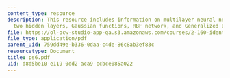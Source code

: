 ```yaml
---
content_type: resource
description: This resource includes information on multilayer neural network with
  two hidden layers, Gaussian functions, RBF network, and Generalized Lloyd algorithm.
file: https://ol-ocw-studio-app-qa.s3.amazonaws.com/courses/2-160-identification-estimation-and-learning-spring-2006/d8d5be10e1190dd2aca9ccbce085a022_ps6.pdf
file_type: application/pdf
parent_uid: 759dd49e-b336-0daa-c4de-86c8ab3ef83c
resourcetype: Document
title: ps6.pdf
uid: d8d5be10-e119-0dd2-aca9-ccbce085a022
---
```

